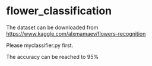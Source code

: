 # flower_classification

The dataset can be downloaded from https://www.kaggle.com/alxmamaev/flowers-recognition

Please myclassifier.py first.

The accuracy can be reached to 95%

